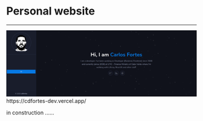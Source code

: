 # Personal website
_____
<img src="./screenshot-cdfortes-dev.vercel.app-2020.10.06-10_27_38.png" alt="banner" />
https://cdfortes-dev.vercel.app/

in construction ......
